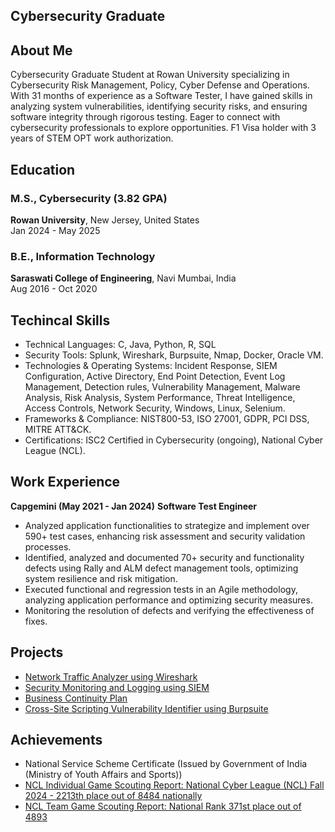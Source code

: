 ## Cybersecurity Graduate

## About Me
Cybersecurity Graduate Student at Rowan University specializing in Cybersecurity Risk Management, Policy, Cyber Defense and Operations. With 31 months of experience as a Software Tester, I have gained skills in analyzing system vulnerabilities, identifying security risks, and ensuring software integrity through rigorous testing. Eager to connect with cybersecurity professionals to explore opportunities. F1 Visa holder with 3 years of STEM OPT work authorization.

## Education
### M.S., Cybersecurity (3.82 GPA)
**Rowan University**, New Jersey, United States  
Jan 2024 - May 2025

### B.E., Information Technology
**Saraswati College of Engineering**, Navi Mumbai, India  
Aug 2016 - Oct 2020

## Techincal Skills
- Technical Languages: C, Java, Python, R, SQL
- Security Tools: Splunk, Wireshark, Burpsuite, Nmap, Docker, Oracle VM.
- Technologies & Operating Systems: Incident Response, SIEM Configuration, Active Directory, End Point Detection, Event Log Management, Detection rules, Vulnerability
  Management, Malware Analysis, Risk Analysis, System Performance, Threat Intelligence, Access Controls, Network Security, Windows, Linux, Selenium.
- Frameworks & Compliance: NIST800-53, ISO 27001, GDPR, PCI DSS, MITRE ATT&CK.
- Certifications: ISC2 Certified in Cybersecurity (ongoing), National Cyber League (NCL).

## Work Experience

**Capgemini (May 2021 - Jan 2024)**
**Software Test Engineer**
- Analyzed application functionalities to strategize and implement over 590+ test cases, enhancing risk assessment and security validation processes.
- Identified, analyzed and documented 70+ security and functionality defects using Rally and ALM defect management tools, optimizing system resilience and risk
  mitigation.
- Executed functional and regression tests in an Agile methodology, analyzing application performance and optimizing security measures.
- Monitoring the resolution of defects and verifying the effectiveness of fixes.

## Projects
- [Network Traffic Analyzer using Wireshark](https://dasalvi36.github.io/Wireshark/)
- [Security Monitoring and Logging using SIEM](https://dasalvi36.github.io/SIEM-Security-Information-and-Event-Management/)
- [Business Continuity Plan](https://github.com/Dasalvi36/Business-Continuity-Plan/raw/main/Business%20Continuity%20Plan.docx)
- [Cross-Site Scripting Vulnerability Identifier using Burpsuite](https://dasalvi36.github.io/Cross-Site-Scripting-Vulnerability-Identifier-using-Burpsuite/)

## Achievements
- National Service Scheme Certificate (Issued by Government of India (Ministry of Youth Affairs and Sports))
- [NCL Individual Game Scouting Report: National Cyber League (NCL) Fall 2024 - 2213th place out of 8484 nationally]([https://github.com/Dasalvi36/National-Cyber-League-Report/blob/main/Dhanashree%20Salvi%20%20Cyber%20Skyline%20Report.pdf](https://github.com/Dasalvi36/National-Cyber-League-Report/blob/main/Dhanashree%20Salvi%20%20Cyber%20Skyline%20Report.pdf))
- [NCL Team Game Scouting Report: National Rank 371st place out of 4893](https://github.com/Dasalvi36/National-Cyber-League-Report/blob/main/TeamGame_Report_Dhanashree%20Salvi%20-%20Cyber%20Skyline%20Report.pdf)
